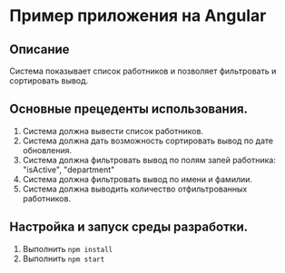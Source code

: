 # Пример приложения на Angular

## Описание
Система показывает список работников и позволяет фильтровать и сортировать вывод.

## Основные прецеденты использования.

1. Система должна вывести список работников.
2. Система должна дать возможность сортировать вывод по дате обновления.
3. Система должна фильтровать вывод по полям запей работника: "isActive", "department"
4. Система должна фильтровать вывод по имени и фамилии. 
5. Система должна выводить количество отфильтрованных работников.

## Настройка и запуск среды разработки.

1. Выполнить `npm install`
2. Выполнить `npm start`
